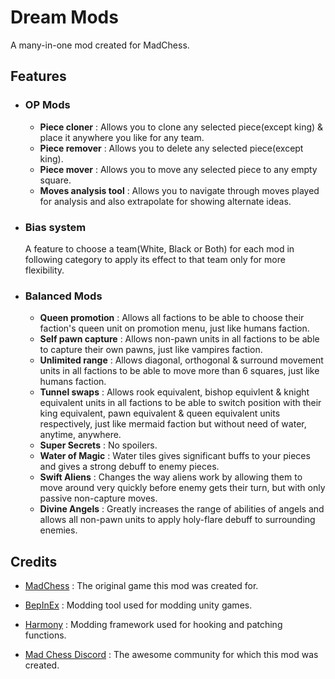 # Dream Mods
 A many-in-one mod created for MadChess.
 
## Features
 - ### OP Mods
   - **Piece cloner** : Allows you to clone any selected piece(except king) & place it anywhere you like for any team.
   - **Piece remover** : Allows you to delete any selected piece(except king).
   - **Piece mover** : Allows you to move any selected piece to any empty square.
   - **Moves analysis tool** : Allows you to navigate through moves played for analysis and also extrapolate for showing alternate ideas.
 - ### Bias system
   A feature to choose a team(White, Black or Both) for each mod in following category to apply its effect to that team only for more flexibility.
 - ### Balanced Mods
   - **Queen promotion** : Allows all factions to be able to choose their faction's queen unit on promotion menu, just like humans faction.
   - **Self pawn capture** : Allows non-pawn units in all factions to be able to capture their own pawns, just like vampires faction.
   - **Unlimited range** : Allows diagonal, orthogonal & surround movement units in all factions to be able to move more than 6 squares, just like humans faction.
   - **Tunnel swaps** : Allows rook equivalent, bishop equivlent & knight equivalent units in all factions to be able to switch position with their king equivalent, pawn equivalent & queen equivalent units respectively, just like mermaid faction but without need of water, anytime, anywhere.
   - **Super Secrets** : No spoilers.
   - **Water of Magic** : Water tiles gives significant buffs to your pieces and gives a strong debuff to enemy pieces.
   - **Swift Aliens** : Changes the way aliens work by allowing them to move around very quickly before enemy gets their turn, but with only passive non-capture moves.
   - **Divine Angels** : Greatly increases the range of abilities of angels and allows all non-pawn units to apply holy-flare debuff to surrounding enemies.



## Credits
 - [MadChess](https://store.steampowered.com/app/1551190/Mad_Chess/) : The original game this mod was created for.

 - [BepInEx](https://github.com/BepInEx) : Modding tool used for modding unity games.

 - [Harmony](https://github.com/pardeike/Harmony) : Modding framework used for hooking and patching functions.

 - [Mad Chess Discord](https://discord.gg/5pukmfdBfu) : The awesome community for which this mod was created.

